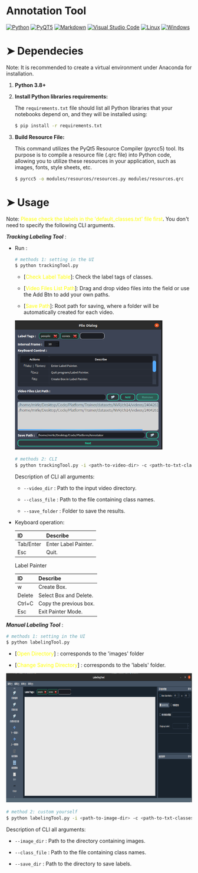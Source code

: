 # Annotation Tool
<p>
    <a href="#"><img alt="Python" src="https://img.shields.io/badge/Python-14354C.svg?logo=python&logoColor=white"></a>
    <a href="#"><img alt="PyQT5" src="https://img.shields.io/badge/PyQT5-49D.svg?logo=Qt&logoColor=white"></a>
    <a href="#"><img alt="Markdown" src="https://img.shields.io/badge/Markdown-000000.svg?logo=markdown&logoColor=white"></a>
    <a href="#"><img alt="Visual Studio Code" src="https://img.shields.io/badge/Visual%20Studio%20Code-ad78f7.svg?logo=visual-studio-code&logoColor=white"></a>
    <a href="#"><img alt="Linux" src="https://img.shields.io/badge/Linux-0078D6?logo=linux&logoColor=white"></a>
    <a href="#"><img alt="Windows" src="https://img.shields.io/badge/Windows-0078D6?logo=windows&logoColor=white"></a>
</p>


<h1 id="Dependecies">➤ Dependecies</h1>

Note: It is recommended to create a virtual environment under Anaconda for installation.


1) **Python 3.8+** 

2) **Install Python libraries requirements:**

    The `requirements.txt` file should list all Python libraries that your notebooks
    depend on, and they will be installed using:
    ```bash
    $ pip install -r requirements.txt
    ```

3) **Build Resource File:**

    This command utilizes the PyQt5 Resource Compiler (pyrcc5) tool. Its purpose is to compile a resource file (.qrc file) into Python code, allowing you to utilize these resources in your application, such as images, fonts, style sheets, etc.
    ```bash
    $ pyrcc5 -o modules/resources/resources.py modules/resources.qrc
    ```

<h1 id="Usage">➤ Usage</h1>

Note: 
<font color="yellow">Please check the labels in the 'default_classes.txt' file first</font>. You don't need to specify the following CLI arguments.

***Tracking Labeling Tool*** :

- Run :

    ```bash
    # methods 1: setting in the UI
    $ python trackingTool.py
    ```
    
    * [<font color="yellow">Check Label Table</font>]: Check the label tags of classes.
    
    * [<font color="yellow">Video Files List Path</font>]: Drag and drop video files into the field or use the Add Btn to add your own paths.
    
    * [<font color="yellow">Save Path</font>]: Root path for saving, where a folder will be automatically created for each video.
    <p>
        <img src="./demo/trackingSelectUI.png" height=350px width=400px>
    </p>

    ```bash
    # methods 2: CLI
    $ python trackingTool.py -i <path-to-video-dir> -c <path-to-txt-classes> -o <path-to-ouput-folder>
    ```

    Description of CLI all arguments:
    - `--video_dir` : Path to the input video directory.

    - `--class_file` : Path to the file containing class names.

    - `--save_folder` : Folder to save the results.

- Keyboard operation:

    | ID         | Describe            |
    |------------|---------------------|
    | Tab/Enter  |Enter Label Painter. |
    | Esc        |Quit.                | 


    Label Painter

    | ID       | Describe             |
    |----------|----------------------|
    | w        |Create Box.           |
    | Delete   |Select Box and Delete.|
    | Ctrl+C   |Copy the previous box.|
    | Esc      |Exit Painter Mode.    |

***Manual Labeling Tool*** :

```bash
# methods 1: setting in the UI
$ python labelingTool.py
```

* [<font color="yellow">Open Directory</font>] : corresponds to the 'images' folder

* [<font color="yellow">Change Saving Directory</font>] : corresponds to the 'labels' folder.
<p>
    <img src="./demo/labelingUI.png" height=350px width=700px>
</p>

```bash
# method 2: custom yourself
$ python labelingTool.py -i <path-to-image-dir> -c <path-to-txt-classes> -o <path-to-label-folder>
```

Description of CLI all arguments:

- `--image_dir` : Path to the directory containing images.

- `--class_file` : Path to the file containing class names.

- `--save_dir` : Path to the directory to save labels.

